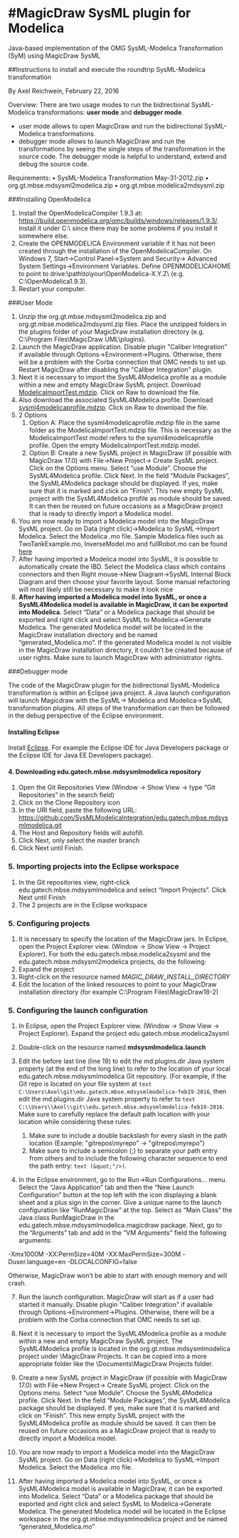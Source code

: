 #MagicDraw SysML plugin for Modelica
===============================

Java-based implementation of the OMG SysML-Modelica Transformation (SyM) using MagicDraw SysML


##Instructions to install and execute the roundtrip SysML-Modelica transformation

By Axel Reichwein, February 22, 2016

Overview: There are two usage modes to run the bidirectional SysML-Modelica transformations: **user mode** and **debugger mode**. 
- user mode allows to open MagicDraw and run the bidirectional SysML-Modelica transformations. 
- debugger mode allows to launch MagicDraw and run the transformations by seeing the single steps of the transformation in the source code. The debugger mode is helpful to understand, extend and debug the source code.

Requirements: 
•	SysML-Modelica Transformation May-31-2012.zip 
•	org.gt.mbse.mdsysml2modelica.zip 
•	org.gt.mbse.modelica2mdsysml.zip 


###Installing OpenModelica

1. Install the OpenModelicaCompiler 1.9.3 at: https://build.openmodelica.org/omc/builds/windows/releases/1.9.3/. Install it under C:\ since there may be some problems if you install it somewhere else.
2. Create the OPENMODELICA Environment variable if it has not been created through the installation of the OpenModelicaCompiler. On Windows 7, Start->Control Panel->System and Security-> Advanced System Settings->Environment Variables. Define OPENMODELICAHOME to point to drive:\path\to\your\OpenModelica-X.Y.Z\ (e.g. C:\OpenModelica1.9.3\). 
3. Restart your computer.


###User Mode

1.	Unzip the org.gt.mbse.mdsysml2modelica.zip and org.gt.mbse.modelica2mdsysml.zip files. Place the unzipped folders in the plugins folder of your MagicDraw installation directory (e.g. C:\Program Files\MagicDraw UML\plugins).
2.	Launch the MagicDraw application. Disable plugin "Caliber Integration" if available through Options->Environment->Plugins. Otherwise, there will be a problem with the Corba connection that OMC needs to set up. Restart MagicDraw after disabling the "Caliber Integration" plugin.
3.	Next it is necessary to import the SysML4Modelica profile as a module within a new and empty MagicDraw SysML project. Download  [ModelicaImportTest.mdzip](/edu.gatech.mbse.mdsysml2modelica/MagicDraw%20Projects/ModelicaImportTest.mdzip). Click on Raw to download the file.
4.	Also download the associated SysML4Modelica profile. Download  [sysml4modelicaprofile.mdzip](/edu.gatech.mbse.mdsysml2modelica/MagicDraw%20Projects/sysml4modelicaprofile.mdzip). Click on Raw to download the file. 
5.	2 Options
	1. Option A: Place the sysml4modelicaprofile.mdzip file in the same folder as the ModelicaImportTest.mdzip file. This is necessary as the ModelicaImportTest model refers to the sysml4modelicaprofile profile. Open the empty ModelicaImportTest.mdzip model. 
	2. Option B: Create a new SysML project in MagicDraw (if possible with MagicDraw 17.0) with File->New Project-> Create SysML project. Click on the Options menu. Select “use Module”. Choose the SysML4Modelica profile. Click Next. In the field “Module Packages”, the SysML4Modelica package should be displayed. If yes, make sure that it is marked and click on “Finish”. This new empty SysML project with the SysML4Modelica profile as module should be saved. It can then be reused on future occasions as a MagicDraw project that is ready to directly import a Modelica model.
6. You are now ready to import a Modelica model into the MagicDraw SysML project. Go on Data (right click)->Modelica to SysML->Import Modelica. Select the Modelica .mo file. Sample Modelica files such as TwoTankExample.mo, InverseModel.mo and fullRobot.mo can be found [here](/edu.gatech.mbse.mdsysml2modelica/Modelica%20models)
7. After having imported a Modelica model into SysML, it is possible to automatically create the IBD. Select the Modelica class which contains connectors and then Right mouse->New Diagram->SysML Internal Block Diagram and then choose your favorite layout. Some manual refactoring will most likely still be necessary to make it look nice
8. **After having imported a Modelica model into SysML, or once a SysML4Modelica model is available in MagicDraw, it can be exported into Modelica**. Select “Data” or a Modelica package that should be exported and right click and select SysML to Modelica->Generate Modelica. The generated Modelica model will be located in the MagicDraw installation directory and be named “generated_Modelica.mo”. If the generated Modelica model is not visible in the MagicDraw installation directory, it couldn’t be created because of user rights. Make sure to launch MagicDraw with administrator rights. 




###Debugger mode 

The code of the MagicDraw plugin for the bidirectional SysML-Modelica transformation is within an Eclipse java project. A Java launch configuration will launch Magicdraw with the SysML-> Modelica and Modelica->SysML transformation plugins. All steps of the transformation can then be followed in the debug perspective of the Eclipse environment. 

#### Installing Eclipse

Install [Eclipse](http://www.eclipse.org/downloads/). For example the Eclipse IDE for Java Developers package or the 
Eclipse IDE for Java EE Developers package).


#### 4.	Downloading edu.gatech.mbse.mdsysmlmodelica repository 

1.	Open the Git Repositories View (Window -> Show View -> type “Git Repositories” in the search field)
2.	Click on the Clone Repository icon  
3.	In the URI field, paste the following URL: https://github.com/SysMLModelicaIntegration/edu.gatech.mbse.mdsysmlmodelica.git 
4.	The Host and Repository fields will autofill. 
5.	Click Next, only select the master branch
6.	Click Next until Finish.


### 5.	Importing projects into the Eclipse workspace

1.	In the Git repositories view, right-click edu.gatech.mbse.mdsysmlmodelica and select “Import Projects”. Click Next until Finish
2.	The 2 projects are in the Eclipse workspace

### 5.	Configuring projects 

1. It is necessary to specify the location of the MagicDraw jars. In Eclipse, open the Project Explorer view. (Window → Show View → Project Explorer). For both the edu.gatech.mbse.modelica2sysml and the edu.gatech.mbse.mdsysml2modelica projects, do the following:
2. Expand the project
2. Right-click on the resource named *MAGIC_DRAW_INSTALL_DIRECTORY*
3. Edit the location of the linked resources to point to your MagicDraw installation directory (for example C:\Program Files\MagicDraw18-2)

### 5.	Configuring the launch configuration 

1. In Eclipse, open the Project Explorer view. (Window → Show View → Project Explorer). Expand the project edu.gatech.mbse.modelica2sysml
2. Double-click on the resource named **mdsysmlmodelica.launch**
3. Edit the before last line (line 19) to edit the md.plugins.dir Java system property (at the end of the long line) to refer to the location of your local edu.gatech.mbse.mdsysmlmodelica Git repository. (For example, if the Git repo is located on your file system at ```text C:\Users\Axel\git\edu.gatech.mbse.mdsysmlmodelica-feb19-2016```, then edit the md.plugins.dir Java system property to refer to ```text C:\\Users\\Axel\\git\\edu.gatech.mbse.mdsysmlmodelica-feb19-2016```. Make sure to carefully replace the default path location with your location while considering these rules:
	1. Make sure to include a double backslash for every slash in the path location (Example: "gitrepos\myrepo" -> "gitrepos\\myrepo")
	2. Make sure to include a semicolon (;) to separate your path entry from others and to include the following character sequence to end the path entry: ```text (&quot;"/>)```. 


 

6.	In the Eclipse environment, go to the Run->Run Configurations… menu. Select the “Java Application” tab and then the “New Launch Configuration” button at the top left with the icon displaying a blank sheet and a plus sign in the corner. Give a unique name to the launch configuration like “RunMagicDraw” at the top. Select as “Main Class” the Java class RunMagicDraw in the edu.gatech.mbse.mdsysmlmodelica.magicdraw package. Next, go to the “Arguments” tab and add in the “VM Arguments” field the following arguments: 

-Xmx1000M -XX:PermSize=40M -XX:MaxPermSize=300M -Duser.language\=en -DLOCALCONFIG\=false

Otherwise, MagicDraw won’t be able to start with enough memory and will crash.
 	   		  
7.	Run the launch configuration. MagicDraw will start as if a user had started it manually. Disable plugin "Caliber Integration" if available through Options->Environment->Plugins. Otherwise, there will be a problem with the Corba connection that OMC needs to set up.
 
8.	Next it is necessary to import the SysML4Modelica profile as a module within a new and empty MagicDraw SysML project. The SysML4Modelica profile is located in the org.gt.mbse.mdsysmlmodelica project under \MagicDraw Projects. It can be copied into a more appropriate folder like the \Documents\MagicDraw Projects folder.


9.	Create a new SysML project in MagicDraw (if possible with MagicDraw 17.0) with File->New Project-> Create SysML project. Click on the Options menu. Select “use Module”. Choose the SysML4Modelica profile. Click Next. In the field “Module Packages”, the SysML4Modelica package should be displayed. If yes, make sure that it is marked and click on “Finish”. This new empty SysML project with the SysML4Modelica profile as module should be saved. It can then be reused on future occasions as a MagicDraw project that is ready to directly import a Modelica model.
 	 	 

10.	You are now ready to import a Modelica model into the MagicDraw SysML project. Go on Data (right click)->Modelica to SysML->Import Modelica. Select the Modelica .mo file. 

 	 	 


11.	After having imported a Modelica model into SysML, or once a SysML4Modelica model is available in MagicDraw, it can be exported into Modelica. Select “Data” or a Modelica package that should be exported and right click and select SysML to Modelica->Generate Modelica. The generated Modelica model will be located in the Eclipse workspace in the org.gt.mbse.mdsysmlmodelica project and be named “generated_Modelica.mo”
 


